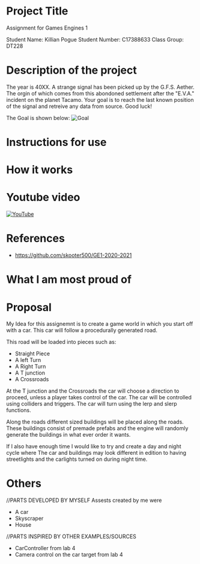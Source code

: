 # Project Title
Assignment for Games Engines 1 

Student Name: Killian Pogue
Student Number: C17388633
Class Group: DT228

# Description of the project

The year is 40XX. A strange signal has been picked up by the G.F.S. Aether. The orgin of which
comes from this abondoned settlement after the "E.V.A." incident on the planet Tacamo.
Your goal is to reach the last known position of the signal and retreive any data from source.
Good luck!


The Goal is shown below:
![Goal](/images/Goal.png) 


# Instructions for use



# How it works


# Youtube video
[![YouTube](http://img.youtube.com/vi/AZE4htRDQn0/0.jpg)](https://youtu.be/AZE4htRDQn0)

# References
* https://github.com/skooter500/GE1-2020-2021

# What I am most proud of


# Proposal
My Idea for this assignemnt is to create a game world in which you start off with a car.
This car will follow a procedurally generated road. 

This road will be loaded into pieces such as:
* Straight Piece
* A left Turn
* A Right Turn
* A T junction 
* A Crossroads

At the T junction and the Crossroads the car will choose a direction to proceed,
unless a player takes control of the car. The car will be controlled using colliders 
and triggers. The car will turn using the lerp and slerp functions. 


Along the roads different sized buildings
will be placed  along the roads. These buildings consist of premade prefabs and the 
engine will randomly generate the buildings in what ever order it wants.


If I also have enough time I would like to try and create a day and night cycle where
The car and buildings may look different in edition to having streetlights and the 
carlights turned on during night time.



# Others
//PARTS DEVELOPED BY MYSELF
Assests created by me were 
* A car
* Skyscraper
* House

//PARTS INSPIRED BY OTHER EXAMPLES/SOURCES
* CarController from lab 4
* Camera control on the car target from lab 4







